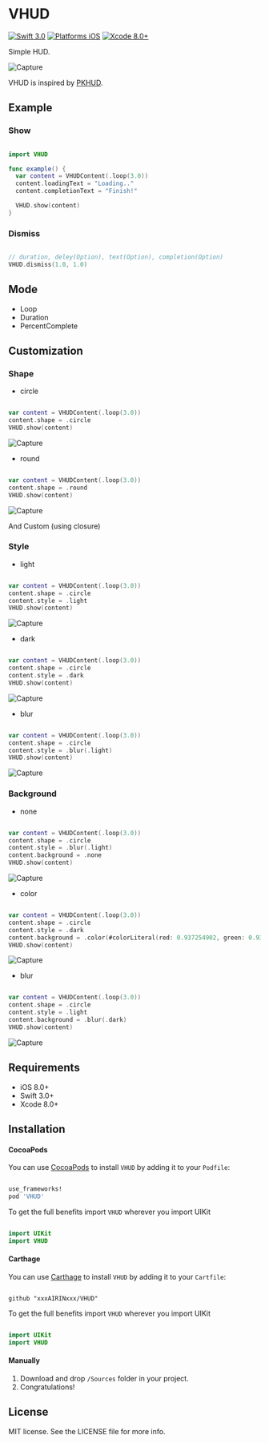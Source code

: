 # VHUD

[![Swift 3.0](https://img.shields.io/badge/Swift-3.0-orange.svg?style=flat)](https://developer.apple.com/swift/)
[![Platforms iOS](https://img.shields.io/badge/Platforms-iOS-lightgray.svg?style=flat)](https://developer.apple.com/swift/)
[![Xcode 8.0+](https://img.shields.io/badge/Xcode-8.0+-blue.svg?style=flat)](https://developer.apple.com/swift/)

Simple HUD.

![Capture](Images/capture.jpg)

VHUD is inspired by [PKHUD](https://github.com/pkluz/PKHUD).

## Example

### Show

```swift

import VHUD

func example() {
  var content = VHUDContent(.loop(3.0))
  content.loadingText = "Loading.."
  content.completionText = "Finish!"

  VHUD.show(content)
}

```

### Dismiss

```swift

// duration, deley(Option), text(Option), completion(Option)
VHUD.dismiss(1.0, 1.0)

```

## Mode

- Loop
- Duration
- PercentComplete

## Customization

### Shape

- circle

```swift

var content = VHUDContent(.loop(3.0))
content.shape = .circle
VHUD.show(content)

```

![Capture](Images/circle.jpg)

- round

```swift

var content = VHUDContent(.loop(3.0))
content.shape = .round
VHUD.show(content)

```

![Capture](Images/round.jpg)

And Custom (using closure)

### Style

- light

```swift

var content = VHUDContent(.loop(3.0))
content.shape = .circle
content.style = .light
VHUD.show(content)

```

![Capture](Images/light.jpg)

- dark

```swift

var content = VHUDContent(.loop(3.0))
content.shape = .circle
content.style = .dark
VHUD.show(content)

```

![Capture](Images/dark.jpg)

- blur

```swift

var content = VHUDContent(.loop(3.0))
content.shape = .circle
content.style = .blur(.light)
VHUD.show(content)

```

![Capture](Images/blur.jpg)

### Background

- none

```swift

var content = VHUDContent(.loop(3.0))
content.shape = .circle
content.style = .blur(.light)
content.background = .none
VHUD.show(content)

```

![Capture](Images/bg_none.jpg)

- color

```swift

var content = VHUDContent(.loop(3.0))
content.shape = .circle
content.style = .dark
content.background = .color(#colorLiteral(red: 0.937254902, green: 0.937254902, blue: 0.9568627451, alpha: 0.7))
VHUD.show(content)

```

![Capture](Images/bg_color.jpg)

- blur

```swift

var content = VHUDContent(.loop(3.0))
content.shape = .circle
content.style = .light
content.background = .blur(.dark)
VHUD.show(content)

```

![Capture](Images/bg_blur.jpg)

## Requirements

* iOS 8.0+
* Swift 3.0+
* Xcode 8.0+

## Installation

#### CocoaPods

You can use [CocoaPods](http://cocoapods.org/) to install `VHUD` by adding it to your `Podfile`:

```ruby

use_frameworks!
pod 'VHUD'

```

To get the full benefits import `VHUD` wherever you import UIKit

``` swift

import UIKit
import VHUD

```

#### Carthage

You can use [Carthage](https://github.com/Carthage/Carthage) to install `VHUD` by adding it to your `Cartfile`:

```

github "xxxAIRINxxx/VHUD"

```

To get the full benefits import `VHUD` wherever you import UIKit

``` swift

import UIKit
import VHUD

```
#### Manually

1. Download and drop ```/Sources``` folder in your project.  
2. Congratulations!  

## License

MIT license. See the LICENSE file for more info.
